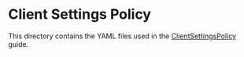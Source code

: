 # Client Settings Policy

This directory contains the YAML files used in the [ClientSettingsPolicy](https://docs.nginx.com/nginx-gateway-fabric/traffic-management/client-settings/) guide.
